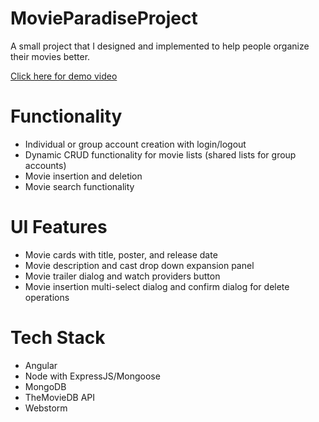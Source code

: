 # MovieParadiseProject
A small project that I designed and implemented to help people organize their movies better.

[Click here for demo video](https://youtu.be/Y-zvUbQ3EpU)
# Functionality
- Individual or group account creation with login/logout
- Dynamic CRUD functionality for movie lists (shared lists for group accounts)
- Movie insertion and deletion
- Movie search functionality 
# UI Features
- Movie cards with title, poster, and release date
- Movie description and cast drop down expansion panel
- Movie trailer dialog and watch providers button
- Movie insertion multi-select dialog and confirm dialog for delete operations
# Tech Stack
- Angular
- Node with ExpressJS/Mongoose
- MongoDB
- TheMovieDB API
- Webstorm

